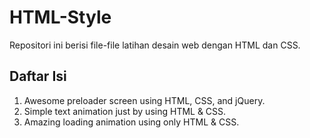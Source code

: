# HTML-Style
Repositori ini berisi file-file latihan desain web dengan HTML dan CSS.

## Daftar Isi
1. Awesome preloader screen using HTML, CSS, and jQuery.
2. Simple text animation just by using HTML & CSS.
3. Amazing loading animation using only HTML & CSS.